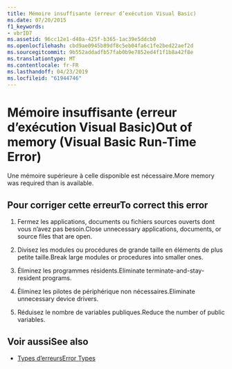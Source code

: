 ```yaml
---
title: Mémoire insuffisante (erreur d’exécution Visual Basic)
ms.date: 07/20/2015
f1_keywords:
- vbrID7
ms.assetid: 96cc12e1-d40a-425f-b365-1ac39e5ddcb0
ms.openlocfilehash: cbd9ae0945b89df8c5eb04fa6c1fe2bed22aef2d
ms.sourcegitcommit: 9b552addadfb57fab0b9e7852ed4f1f1b8a42f8e
ms.translationtype: MT
ms.contentlocale: fr-FR
ms.lasthandoff: 04/23/2019
ms.locfileid: "61944746"
---
```

# <a name="out-of-memory-visual-basic-run-time-error"></a><span data-ttu-id="d0ad5-102">Mémoire insuffisante (erreur d’exécution Visual Basic)</span><span class="sxs-lookup"><span data-stu-id="d0ad5-102">Out of memory (Visual Basic Run-Time Error)</span></span>
<span data-ttu-id="d0ad5-103">Une mémoire supérieure à celle disponible est nécessaire.</span><span class="sxs-lookup"><span data-stu-id="d0ad5-103">More memory was required than is available.</span></span>  
  
## <a name="to-correct-this-error"></a><span data-ttu-id="d0ad5-104">Pour corriger cette erreur</span><span class="sxs-lookup"><span data-stu-id="d0ad5-104">To correct this error</span></span>  
  
1. <span data-ttu-id="d0ad5-105">Fermez les applications, documents ou fichiers sources ouverts dont vous n’avez pas besoin.</span><span class="sxs-lookup"><span data-stu-id="d0ad5-105">Close unnecessary applications, documents, or source files that are open.</span></span>  
  
2. <span data-ttu-id="d0ad5-106">Divisez les modules ou procédures de grande taille en éléments de plus petite taille.</span><span class="sxs-lookup"><span data-stu-id="d0ad5-106">Break large modules or procedures into smaller ones.</span></span>  
  
3. <span data-ttu-id="d0ad5-107">Éliminez les programmes résidents.</span><span class="sxs-lookup"><span data-stu-id="d0ad5-107">Eliminate terminate-and-stay-resident programs.</span></span>  
  
4. <span data-ttu-id="d0ad5-108">Éliminez les pilotes de périphérique non nécessaires.</span><span class="sxs-lookup"><span data-stu-id="d0ad5-108">Eliminate unnecessary device drivers.</span></span>  
  
5. <span data-ttu-id="d0ad5-109">Réduisez le nombre de variables publiques.</span><span class="sxs-lookup"><span data-stu-id="d0ad5-109">Reduce the number of public variables.</span></span>  
  
## <a name="see-also"></a><span data-ttu-id="d0ad5-110">Voir aussi</span><span class="sxs-lookup"><span data-stu-id="d0ad5-110">See also</span></span>

- [<span data-ttu-id="d0ad5-111">Types d’erreurs</span><span class="sxs-lookup"><span data-stu-id="d0ad5-111">Error Types</span></span>](../../visual-basic/programming-guide/language-features/error-types.md)
